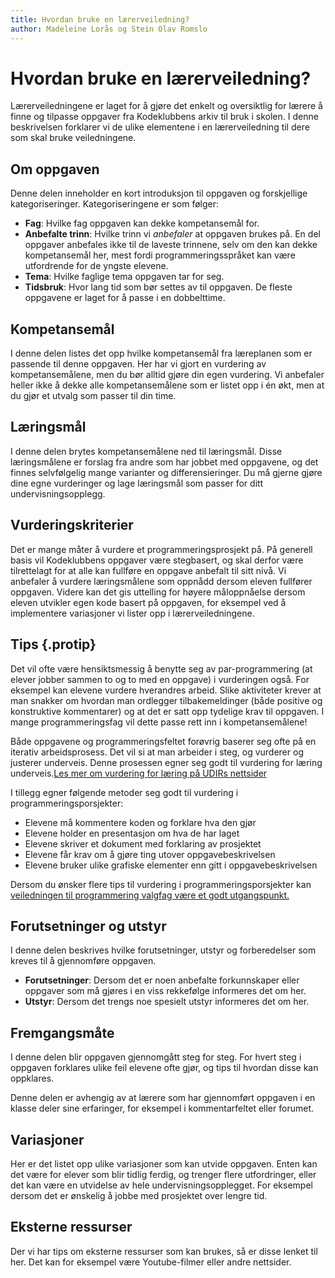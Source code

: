 ```yaml
---
title: Hvordan bruke en lærerveiledning?
author: Madeleine Lorås og Stein Olav Romslo
---
```


# Hvordan bruke en lærerveiledning?

Lærerveiledningene er laget for å gjøre det enkelt og oversiktlig for lærere å finne og tilpasse oppgaver fra Kodeklubbens arkiv til bruk i skolen. I denne beskrivelsen forklarer vi de ulike elementene i en lærerveiledning til dere som skal bruke veiledningene.

## Om oppgaven

Denne delen inneholder en kort introduksjon til oppgaven og forskjellige kategoriseringer. Kategoriseringene er som følger:

- __Fag__: Hvilke fag oppgaven kan dekke kompetansemål for.
- __Anbefalte trinn__: Hvilke trinn vi _anbefaler_ at oppgaven brukes på. En del oppgaver anbefales ikke til de laveste trinnene, selv om den kan dekke kompetansemål her, mest fordi programmeringsspråket kan være utfordrende for de yngste elevene.
- __Tema__: Hvilke faglige tema oppgaven tar for seg.
- __Tidsbruk__: Hvor lang tid som bør settes av til oppgaven. De fleste oppgavene er laget for å passe i en dobbelttime.

## Kompetansemål

I denne delen listes det opp hvilke kompetansemål fra læreplanen som er passende til denne oppgaven. Her har vi gjort en vurdering av kompetansemålene, men du bør alltid gjøre din egen vurdering. Vi anbefaler heller ikke å dekke alle kompetansemålene som er listet opp i én økt, men at du gjør et utvalg som passer til din time.

## Læringsmål

I denne delen brytes kompetansemålene ned til læringsmål. Disse læringsmålene er forslag fra andre som har jobbet med oppgavene, og det finnes selvfølgelig mange varianter og differensieringer. Du må gjerne gjøre dine egne vurderinger og lage læringsmål som passer for ditt undervisningsopplegg.

## Vurderingskriterier

Det er mange måter å vurdere et programmeringsprosjekt på. På generell basis vil Kodeklubbens oppgaver være stegbasert, og skal derfor være tilrettelagt for at alle kan fullføre en oppgave anbefalt til sitt nivå. Vi anbefaler å vurdere læringsmålene som oppnådd dersom eleven fullfører oppgaven. Videre kan det gis uttelling for høyere måloppnåelse dersom eleven utvikler egen kode basert på oppgaven, for eksempel ved å implementere variasjoner vi lister opp i lærerveiledningene.

## Tips {.protip}

Det vil ofte være hensiktsmessig å benytte seg av par-programmering (at elever jobber sammen to og to med en oppgave) i vurderingen også. For eksempel kan elevene vurdere hverandres arbeid. Slike aktiviteter krever at man snakker om hvordan man ordlegger tilbakemeldinger (både positive og konstruktive kommentarer) og at det er satt opp tydelige krav til oppgaven. I mange programmeringsfag vil dette passe rett inn i kompetansemålene!

Både oppgavene og programmeringsfeltet forøvrig baserer seg ofte på en iterativ arbeidsprosess. Det vil si at man arbeider i steg, og vurderer og justerer underveis. Denne prosessen egner seg godt til vurdering for læring underveis.[Les mer om vurdering for læring på UDIRs nettsider](https://www.udir.no/laring-og-trivsel/vurdering/)

I tillegg egner følgende metoder seg godt til vurdering i programmeringsporsjekter:
- Elevene må kommentere koden og forklare hva den gjør
- Elevene holder en presentasjon om hva de har laget
- Elevene skriver et dokument med forklaring av prosjektet
- Elevene får krav om å gjøre ting utover oppgavebeskrivelsen
- Elevene bruker ulike grafiske elementer enn gitt i oppgavebeskrivelsen

Dersom du ønsker flere tips til vurdering i programmeringsporsjekter kan [veiledningen til programmering valgfag være et godt utgangspunkt.](https://www.udir.no/laring-og-trivsel/lareplanverket/veiledning-lp/valgfag-programmering/vurdering/) 

## Forutsetninger og utstyr

I denne delen beskrives hvilke forutsetninger, utstyr og forberedelser som kreves til å gjennomføre oppgaven.
- __Forutsetninger__: Dersom det er noen anbefalte forkunnskaper eller oppgaver som må gjøres i en viss rekkefølge informeres det om her.
- __Utstyr__: Dersom det trengs noe spesielt utstyr informeres det om her.

## Fremgangsmåte

I denne delen blir oppgaven gjennomgått steg for steg. For hvert steg i oppgaven forklares ulike feil elevene ofte gjør, og tips til hvordan disse kan oppklares.

Denne delen er avhengig av at lærere som har gjennomført oppgaven i en klasse deler sine erfaringer, for eksempel i kommentarfeltet eller forumet.

## Variasjoner

Her er det listet opp ulike variasjoner som kan utvide oppgaven. Enten kan det være for elever som blir tidlig ferdig, og trenger flere utfordringer, eller det kan være en utvidelse av hele undervisningsopplegget. For eksempel dersom det er ønskelig å jobbe med prosjektet over lengre tid.

## Eksterne ressurser

Der vi har tips om eksterne ressurser som kan brukes, så er disse lenket til her. Det kan for eksempel være Youtube-filmer eller andre nettsider.
